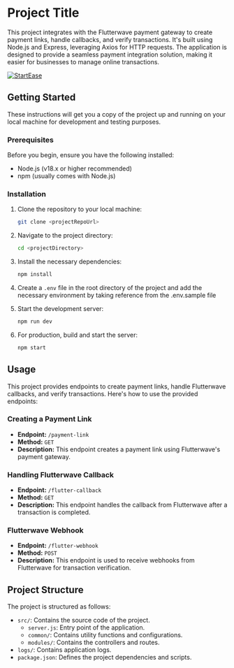 # Project Title

This project integrates with the Flutterwave payment gateway to create payment links, handle callbacks, and verify transactions. It's built using Node.js and Express, leveraging Axios for HTTP requests. The application is designed to provide a seamless payment integration solution, making it easier for businesses to manage online transactions.

 [![StartEase](https://img.shields.io/badge/Generated%20by-StartEase-blue)](https://github.com/JC-Coder/startease)

## Getting Started

These instructions will get you a copy of the project up and running on your local machine for development and testing purposes.

### Prerequisites

Before you begin, ensure you have the following installed:
- Node.js (v18.x or higher recommended)
- npm (usually comes with Node.js)

### Installation

1. Clone the repository to your local machine:
   ```bash
   git clone <projectRepoUrl>
   ```

2. Navigate to the project directory:
   ```bash
   cd <projectDirectory>
   ```

3. Install the necessary dependencies:
   ```bash
   npm install
   ```

4. Create a `.env` file in the root directory of the project and add the necessary environment by taking reference from the .env.sample file

5. Start the development server:
   ```bash
   npm run dev
   ```

6. For production, build and start the server:
   ```bash
   npm start
   ```

## Usage

This project provides endpoints to create payment links, handle Flutterwave callbacks, and verify transactions. Here's how to use the provided endpoints:

### Creating a Payment Link

- **Endpoint:** `/payment-link`
- **Method:** `GET`
- **Description:** This endpoint creates a payment link using Flutterwave's payment gateway.

### Handling Flutterwave Callback

- **Endpoint:** `/flutter-callback`
- **Method:** `GET`
- **Description:** This endpoint handles the callback from Flutterwave after a transaction is completed.

### Flutterwave Webhook

- **Endpoint:** `/flutter-webhook`
- **Method:** `POST`
- **Description:** This endpoint is used to receive webhooks from Flutterwave for transaction verification.

## Project Structure

The project is structured as follows:

- `src/`: Contains the source code of the project.
  - `server.js`: Entry point of the application.
  - `common/`: Contains utility functions and configurations.
  - `modules/`: Contains the controllers and routes.
- `logs/`: Contains application logs.
- `package.json`: Defines the project dependencies and scripts.

